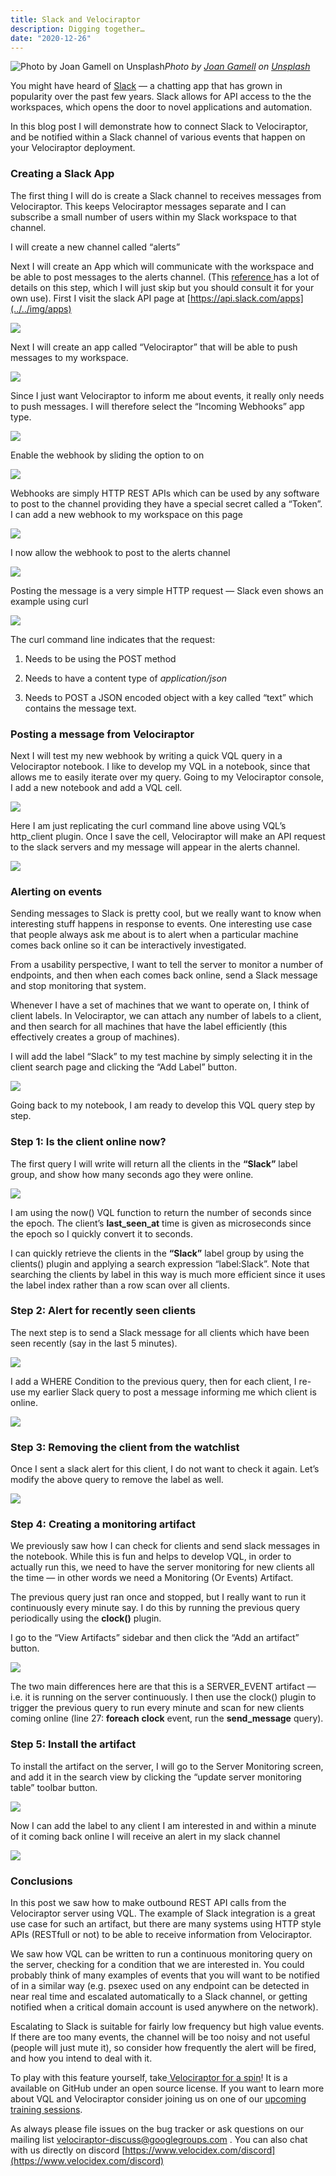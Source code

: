 ```yaml
---
title: Slack and Velociraptor
description: Digging together…
date: "2020-12-26"
---
```



![Photo by [Joan Gamell](https://unsplash.com/@gamell?utm_source=medium&utm_medium=referral) on [Unsplash](https://unsplash.com?utm_source=medium&utm_medium=referral)](https://cdn-images-1.medium.com/max/12030/0*bkglpXK2FLycHuia?width=600px)*Photo by [Joan Gamell](https://unsplash.com/@gamell?utm_source=medium&utm_medium=referral) on [Unsplash](https://unsplash.com?utm_source=medium&utm_medium=referral)*

You might have heard of [Slack](https://slack.com/) — a chatting app that has grown in popularity over the past few years. Slack allows for API access to the the workspaces, which opens the door to novel applications and automation.

In this blog post I will demonstrate how to connect Slack to Velociraptor, and be notified within a Slack channel of various events that happen on your Velociraptor deployment.

### Creating a Slack App

The first thing I will do is create a Slack channel to receives messages from Velociraptor. This keeps Velociraptor messages separate and I can subscribe a small number of users within my Slack workspace to that channel.

I will create a new channel called “alerts”

Next I will create an App which will communicate with the workspace and be able to post messages to the alerts channel. (This [reference ](https://api.slack.com/start/overview#creating)has a lot of details on this step, which I will just skip but you should consult it for your own use). First I visit the slack API page at [https://api.slack.com/apps](../../img/apps)

![](../../img/14J5S4V0jlkVLvFKI3SaeUA.png)

Next I will create an app called “Velociraptor” that will be able to push messages to my workspace.

![](../../img/19RCHElLgfXOSdioPqfE28g.png)

Since I just want Velociraptor to inform me about events, it really only needs to push messages. I will therefore select the “Incoming Webhooks” app type.

![](../../img/1hzeftjwj-ItD5h_H_eE62g.png)

Enable the webhook by sliding the option to on

![](../../img/1EVMLGulrWcrmJfhHb9hRUA.png)

Webhooks are simply HTTP REST APIs which can be used by any software to post to the channel providing they have a special secret called a “Token”. I can add a new webhook to my workspace on this page

![](../../img/1WWBAXXo9zmQ4WFkeSvuhLQ.png)

I now allow the webhook to post to the alerts channel

![](../../img/1uAS5ZvGflIp_-zl2STlYpg.png)

Posting the message is a very simple HTTP request — Slack even shows an example using curl

![](../../img/1mubZvdsnaLV-fB_tfQpQNw.png)

The curl command line indicates that the request:

1. Needs to be using the POST method

1. Needs to have a content type of *application/json*

1. Needs to POST a JSON encoded object with a key called “text” which contains the message text.

### Posting a message from Velociraptor

Next I will test my new webhook by writing a quick VQL query in a Velociraptor notebook. I like to develop my VQL in a notebook, since that allows me to easily iterate over my query. Going to my Velociraptor console, I add a new notebook and add a VQL cell.

![](../../img/1GBkeEP6PTZnNttmw1B_Q1A.png)

Here I am just replicating the curl command line above using VQL’s http_client plugin. Once I save the cell, Velociraptor will make an API request to the slack servers and my message will appear in the alerts channel.

![](../../img/12QiKAIh7vZ0A9Xe9y3rtOg.png)

### Alerting on events

Sending messages to Slack is pretty cool, but we really want to know when interesting stuff happens in response to events. One interesting use case that people always ask me about is to alert when a particular machine comes back online so it can be interactively investigated.

From a usability perspective, I want to tell the server to monitor a number of endpoints, and then when each comes back online, send a Slack message and stop monitoring that system.

Whenever I have a set of machines that we want to operate on, I think of client labels. In Velociraptor, we can attach any number of labels to a client, and then search for all machines that have the label efficiently (this effectively creates a group of machines).

I will add the label “Slack” to my test machine by simply selecting it in the client search page and clicking the “Add Label” button.

![](../../img/1uKNwvvn723Ygr_STiMwsNg.png)

Going back to my notebook, I am ready to develop this VQL query step by step.

### Step 1: Is the client online now?

The first query I will write will return all the clients in the **“Slack”** label group, and show how many seconds ago they were online.

![](../../img/1wCX-kCRmOvkUZcgHYj3_ug.png)

I am using the now() VQL function to return the number of seconds since the epoch. The client’s **last_seen_at** time is given as microseconds since the epoch so I quickly convert it to seconds.

I can quickly retrieve the clients in the **“Slack”** label group by using the clients() plugin and applying a search expression “label:Slack”. Note that searching the clients by label in this way is much more efficient since it uses the label index rather than a row scan over all clients.

### Step 2: Alert for recently seen clients

The next step is to send a Slack message for all clients which have been seen recently (say in the last 5 minutes).

![](../../img/124ZL5EICiE_pZYKfTlPj7w.png)

I add a WHERE Condition to the previous query, then for each client, I re-use my earlier Slack query to post a message informing me which client is online.

![](../../img/1eKxlzgJgqGbbpIBDCYgTLQ.png)

### Step 3: Removing the client from the watchlist

Once I sent a slack alert for this client, I do not want to check it again. Let’s modify the above query to remove the label as well.

![](../../img/19a5wyFGxAik1oa1I8Qe4Uw.png)

### Step 4: Creating a monitoring artifact

We previously saw how I can check for clients and send slack messages in the notebook. While this is fun and helps to develop VQL, in order to actually run this, we need to have the server monitoring for new clients all the time — in other words we need a Monitoring (Or Events) Artifact.

The previous query just ran once and stopped, but I really want to run it continuously every minute say. I do this by running the previous query periodically using the **clock()** plugin.

I go to the “View Artifacts” sidebar and then click the “Add an artifact” button.

![](../../img/1ZKfuzpZHTGCd3b2mOEcGPg.png)

The two main differences here are that this is a SERVER_EVENT artifact — i.e. it is running on the server continuously. I then use the clock() plugin to trigger the previous query to run every minute and scan for new clients coming online (line 27: **foreach** **clock** event, run the **send_message** query).

### Step 5: Install the artifact

To install the artifact on the server, I will go to the Server Monitoring screen, and add it in the search view by clicking the “update server monitoring table” toolbar button.

![](../../img/1nsoI3t2io_Ww8gbCxptniw.png)

Now I can add the label to any client I am interested in and within a minute of it coming back online I will receive an alert in my slack channel

![](../../img/1_RuYRGYKlwA7VeMkExYcyA.png)

### Conclusions

In this post we saw how to make outbound REST API calls from the Velociraptor server using VQL. The example of Slack integration is a great use case for such an artifact, but there are many systems using HTTP style APIs (RESTfull or not) to be able to receive information from Velociraptor.

We saw how VQL can be written to run a continuous monitoring query on the server, checking for a condition that we are interested in. You could probably think of many examples of events that you will want to be notified of in a similar way (e.g. psexec used on any endpoint can be detected in near real time and escalated automatically to a Slack channel, or getting notified when a critical domain account is used anywhere on the network).

Escalating to Slack is suitable for fairly low frequency but high value events. If there are too many events, the channel will be too noisy and not useful (people will just mute it), so consider how frequently the alert will be fired, and how you intend to deal with it.

To play with this feature yourself, take[ Velociraptor for a spin](https://github.com/Velocidex/velociraptor)! It is a available on GitHub under an open source license. If you want to learn more about VQL and Velociraptor consider joining us on one of our [upcoming training sessions](https://www.velocidex.com/training/).

As always please file issues on the bug tracker or ask questions on our mailing list [velociraptor-discuss@googlegroups.com](mailto:velociraptor-discuss@googlegroups.com) . You can also chat with us directly on discord [https://www.velocidex.com/discord](https://www.velocidex.com/discord)
